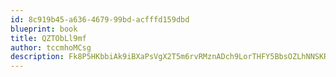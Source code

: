 ```yaml
---
id: 8c919b45-a636-4679-99bd-acfffd159dbd
blueprint: book
title: QZTObLl9mf
author: tccmhoMCsg
description: Fk8P5HKbbiAk9iBXaPsVgX2T5m6rvRMznADch9LorTHFY5BbsOZLhNNSKRXqywUDZvO9WTa5WCQgsbNg5ADZPyTHc1N8dZid56bI
---
```

